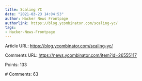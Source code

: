 ```yaml
---
title: Scaling YC
date: "2021-03-23 14:04:53"
author: Hacker News Frontpage
authorlink: https://blog.ycombinator.com/scaling-yc/
tags:
- Hacker-News-Frontpage
---
```


<p>Article URL: <a href="https://blog.ycombinator.com/scaling-yc/">https://blog.ycombinator.com/scaling-yc/</a></p>
<p>Comments URL: <a href="https://news.ycombinator.com/item?id=26555117">https://news.ycombinator.com/item?id=26555117</a></p>
<p>Points: 133</p>
<p># Comments: 63</p>
